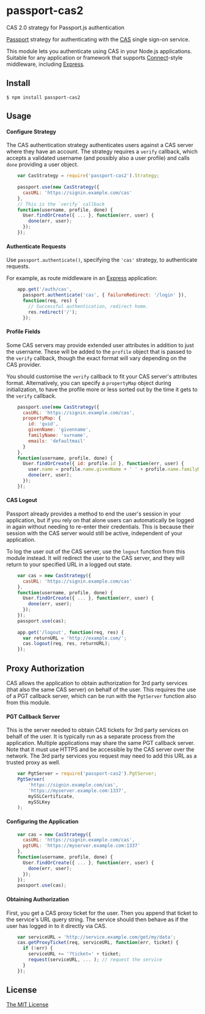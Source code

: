 # passport-cas2
CAS 2.0 strategy for Passport.js authentication

[Passport](http://passportjs.org/) strategy for authenticating with the 
[CAS](https://wiki.jasig.org/display/CAS/Home) single sign-on service.

This module lets you authenticate using CAS in your Node.js applications.
Suitable for any application or framework that supports
[Connect](http://www.senchalabs.org/connect/)-style middleware, including
[Express](http://expressjs.com/).

## Install

    $ npm install passport-cas2
    
## Usage

#### Configure Strategy

The CAS authentication strategy authenticates users against a CAS server where
they have an account. The strategy requires a `verify` callback, which
accepts a validated username (and possibly also a user profile) and calls `done`
providing a user object.

```javascript
    var CasStrategy = require('passport-cas2').Strategy;
    
    passport.use(new CasStrategy({
      casURL: 'https://signin.example.com/cas'
    }, 
    // This is the `verify` callback
    function(username, profile, done) {
      User.findOrCreate({ ... }, function(err, user) {
        done(err, user);
      });
    });
```

#### Authenticate Requests

Use `passport.authenticate()`, specifying the `'cas'` strategy, to
authenticate requests.

For example, as route middleware in an [Express](http://expressjs.com/)
application:

```javascript
    app.get('/auth/cas',
      passport.authenticate('cas', { failureRedirect: '/login' }),
      function(req, res) {
        // Successful authentication, redirect home.
        res.redirect('/');
      });
```

#### Profile Fields

Some CAS servers may provide extended user attributes in addition to just
the username. These will be added to the `profile` object that is passed to 
the `verify` callback, though the exact format will vary depending on the CAS
provider.

You should customise the `verify` callback to fit your CAS server's attributes
format. Alternatively, you can specify a `propertyMap` object during 
initialization, to have the profile more or less sorted out by the time it
gets to the `verify` callback.

```javascript
    passport.use(new CasStrategy({
      casURL: 'https://signin.example.com/cas',
      propertyMap: { 
        id: 'guid',
        givenName: 'givenname',
        familyName: 'surname',
        emails: 'defaultmail'
      }
    }, 
    function(username, profile, done) {
      User.findOrCreate({ id: profile.id }, function(err, user) {
        user.name = profile.name.givenName + ' ' + profile.name.familyName;
        done(err, user);
      });
    });
```

#### CAS Logout

Passport already provides a method to end the user's session in your 
application, but if you rely on that alone users can automatically be logged in 
again without needing to re-enter their credentials. This is because their 
session with the CAS server would still be active, independent of your 
application.

To log the user out of the CAS server, use the `logout` function from this 
module instead. It will redirect the user to the CAS server, and they will 
return to your specified URL in a logged out state.

```javascript
    var cas = new CasStrategy({
      casURL: 'https://signin.example.com/cas'
    }, 
    function(username, profile, done) {
      User.findOrCreate({ ... }, function(err, user) {
        done(err, user);
      });
    });
    passport.use(cas);
    
    app.get('/logout', function(req, res) {
      var returnURL = 'http://example.com/';
      cas.logout(req, res, returnURL);
    });
```

## Proxy Authorization

CAS allows the application to obtain authorization for 3rd party 
services (that also the same CAS server) on behalf of the user. This requires
the use of a PGT callback server, which can be run with the `PgtServer` function
also from this module.

#### PGT Callback Server

This is the server needed to obtain CAS tickets for 3rd party services on
behalf of the user. It is typically run as a separate process from the
application. Multiple applications may share the same PGT callback server. Note
that it must use HTTPS and be accessible by the CAS server over the network.
The 3rd party services you request may need to add this URL as a trusted proxy
as well.

```javascript
    var PgtServer = require('passport-cas2').PgtServer;
    PgtServer(
        'https://signin.example.com/cas',
        'https://myserver.example.com:1337',
        mySSLCertificate,
        mySSLKey
    );
```
    
#### Configuring the Application

```javascript
    var cas = new CasStrategy({
      casURL: 'https://signin.example.com/cas',
      pgtURL: 'https://myserver.example.com:1337'
    }, 
    function(username, profile, done) {
      User.findOrCreate({ ... }, function(err, user) {
        done(err, user);
      });
    });
    passport.use(cas);
```

#### Obtaining Authorization

First, you get a CAS proxy ticket for the user. Then you append that ticket to
the service's URL query string. The service should then behave as if the user 
has logged in to it directly via CAS.
    
```javascript
    var serviceURL = 'http://service.example.com/get/my/data';
    cas.getProxyTicket(req, serviceURL, function(err, ticket) {
      if (!err) {
        serviceURL += '?ticket=' + ticket;
        request(serviceURL, ... ); // request the service
      }
    });
```

## License

[The MIT License](http://opensource.org/licenses/MIT)
